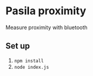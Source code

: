# Pasila proximity

Measure proximity with bluetooth


## Set up

1. `npm install`
2. `node index.js`
